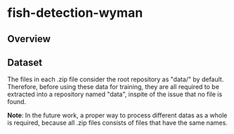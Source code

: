 # fish-detection-wyman

## Overview



## Dataset
The files in each .zip file consider the root repository as "data/" by default. Therefore, before using these data for training, they are all required to be extracted into a repository named "data", inspite of the issue that no file is found.

**Note**: In the future work, a proper way to process different datas as a whole is required, because all .zip files consists of files that have the same names.
